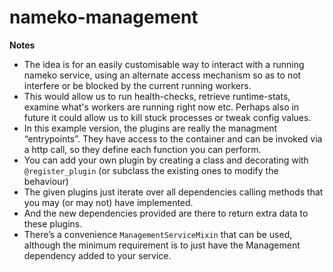 # nameko-management


**Notes**
-  The idea is for an easily customisable way to interact with a running nameko service, using an alternate access mechanism so as to not interfere or be blocked by the current running workers.
-  This would allow us to run health-checks, retrieve runtime-stats, examine what's workers are running right now etc.
Perhaps also in future it could allow us to kill stuck processes or tweak config values.
-  In this example version, the plugins are really the managment “entrypoints”. They have access to the container and can be invoked via a http call, so they define each function you can perform.
-  You can add your own plugin by creating a class and decorating with `@register_plugin` (or subclass the existing ones to modify the behaviour)
-  The given plugins just iterate over all dependencies calling methods that you may (or may not) have implemented.
-  And the new dependencies provided are there to return extra data to these plugins.
-  There’s a convenience `ManagementServiceMixin` that can be used, although the minimum requirement is to just have the Management dependency added to your service.
